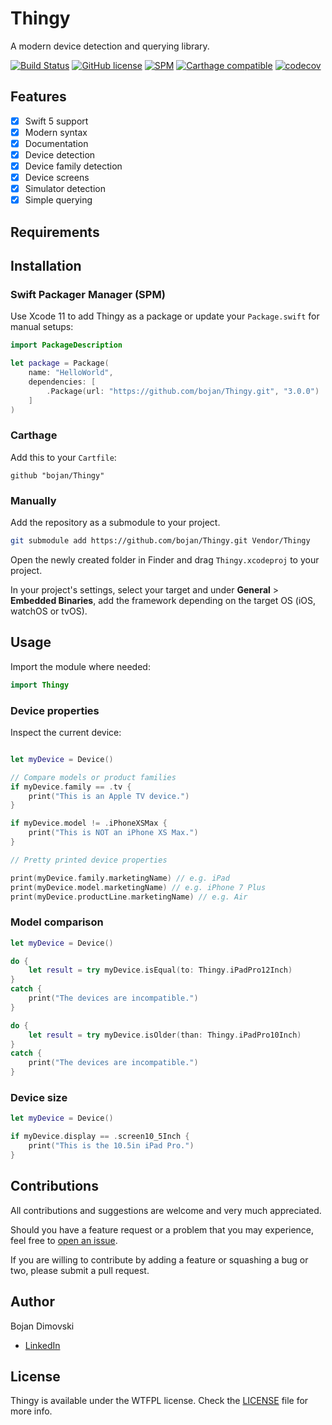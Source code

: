 # Thingy
A modern device detection and querying library.

[![Build Status](https://app.bitrise.io/app/5638e96850380bcf/status.svg?token=ATvHHXw6RMbyde-i0FPV_w&branch=master)](https://app.bitrise.io/app/5638e96850380bcf)
[![GitHub license](https://img.shields.io/badge/license-WTFPL-green)](https://raw.githubusercontent.com/bojan/Thingy/master/LICENSE)
[![SPM](https://img.shields.io/badge/SPM-compatible-brightgreen.svg)](https://github.com/apple/swift-package-manager)
[![Carthage compatible](https://img.shields.io/badge/Carthage-compatible-4BC51D.svg)](https://github.com/Carthage/Carthage)
[![codecov](https://codecov.io/gh/bojan/Thingy/branch/master/graph/badge.svg)](https://codecov.io/gh/bojan/Thingy)

## Features

- [x] Swift 5 support
- [x] Modern syntax
- [x] Documentation
- [x] Device detection
- [x] Device family detection
- [x] Device screens
- [x] Simulator detection
- [x] Simple querying

## Requirements

## Installation

### Swift Packager Manager (SPM)

Use Xcode 11 to add Thingy as a package or update your `Package.swift` for manual setups:

```swift
import PackageDescription

let package = Package(
    name: "HelloWorld",
    dependencies: [
        .Package(url: "https://github.com/bojan/Thingy.git", "3.0.0")
    ]
)
```

### Carthage

Add this to your `Cartfile`:

```ogdl
github "bojan/Thingy"
```

### Manually

Add the repository as a submodule to your project.

```bash
git submodule add https://github.com/bojan/Thingy.git Vendor/Thingy
```

Open the newly created folder in Finder and drag `Thingy.xcodeproj` to your project.

In your project's settings, select your target and under **General** > **Embedded Binaries**, add the framework depending on the target OS (iOS, watchOS or tvOS).

## Usage

Import the module where needed:

```swift
import Thingy
```

### Device properties

Inspect the current device:

```swift

let myDevice = Device()

// Compare models or product families
if myDevice.family == .tv {
    print("This is an Apple TV device.")
}

if myDevice.model != .iPhoneXSMax {
    print("This is NOT an iPhone XS Max.")
}

// Pretty printed device properties

print(myDevice.family.marketingName) // e.g. iPad
print(myDevice.model.marketingName) // e.g. iPhone 7 Plus
print(myDevice.productLine.marketingName) // e.g. Air

```

### Model comparison

```swift
let myDevice = Device()

do {
    let result = try myDevice.isEqual(to: Thingy.iPadPro12Inch)
}
catch {
    print("The devices are incompatible.")
}

do {
    let result = try myDevice.isOlder(than: Thingy.iPadPro10Inch)
}
catch {
    print("The devices are incompatible.")
}
```

### Device size

```swift
let myDevice = Device()

if myDevice.display == .screen10_5Inch {
    print("This is the 10.5in iPad Pro.")
}

```

## Contributions

All contributions and suggestions are welcome and very much appreciated.

Should you have a feature request or a problem that you may experience, feel free to [open an issue](https://github.com/bojan/Thingy/issues/new).

If you are willing to contribute by adding a feature or squashing a bug or two, please submit a pull request.

## Author

Bojan Dimovski
- [LinkedIn](http://linkedin.com/in/bdimovski)

## License

Thingy is available under the WTFPL license. Check the [LICENSE](https://raw.githubusercontent.com/bojan/Thingy/master/LICENSE) file for more info.
